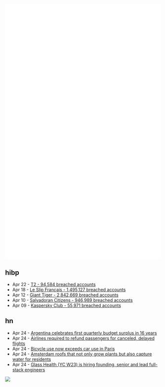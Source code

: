 ![Metrics](https://raw.githubusercontent.com/phixion/phixion/master/metrics.svg)

## hibp

<!--
for https://github.com/phixion/phixion/blob/main/.github/workflows/feeds.yml
-->
<!--START_SECTION:haveibeenpwnd-->
- Apr 22 - [T2 - 94,584 breached accounts](https://haveibeenpwned.com/PwnedWebsites#T2)
- Apr 18 - [Le Slip Français - 1,495,127 breached accounts](https://haveibeenpwned.com/PwnedWebsites#LeSlipFrancais)
- Apr 12 - [Giant Tiger - 2,842,669 breached accounts](https://haveibeenpwned.com/PwnedWebsites#GiantTiger)
- Apr 10 - [Salvadoran Citizens - 946,989 breached accounts](https://haveibeenpwned.com/PwnedWebsites#SalvadoranCitizens)
- Apr 09 - [Kaspersky Club - 55,971 breached accounts](https://haveibeenpwned.com/PwnedWebsites#KasperskyClub)
<!--END_SECTION:haveibeenpwnd-->

## hn

<!--
for https://github.com/phixion/phixion/blob/main/.github/workflows/feeds.yml
-->
<!--START_SECTION:hn-->
- Apr 24 - [Argentina celebrates first quarterly budget surplus in 16 years](https://www.wionews.com/business-economy/argentina-celebrates-its-first-quarterly-budget-surplus-president-milei-promises-continued-fiscal-discipline-714060)
- Apr 24 - [Airlines required to refund passengers for canceled, delayed flights](https://abcnews.go.com/Politics/airlines-give-automatic-refunds-canceled-flights-delayed-3/story?id=109573733)
- Apr 24 - [Bicycle use now exceeds car use in Paris](https://english.elpais.com/lifestyle/2024-04-24/the-cycling-revolution-in-paris-continues-bicycle-use-now-exceeds-car-use.html)
- Apr 24 - [Amsterdam roofs that not only grow plants but also capture water for residents](https://www.wired.com/story/blue-green-roofs-amsterdam-resilio-climate-adaptation-sponge-cities/)
- Apr 24 - [Glass Health (YC W23) is hiring founding, senior and lead full-stack engineers](https://jobs.lever.co/glass-health-inc?team=Product%20%26%20Engineering)
<!--END_SECTION:hn-->

<!--
for https://yhype.me
-->
![](https://hit.yhype.me/github/profile?user_id=13013670)
